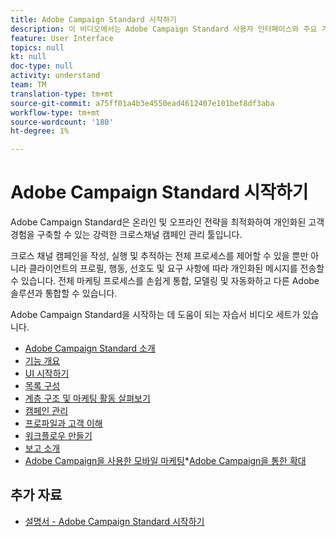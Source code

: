 ```yaml
---
title: Adobe Campaign Standard 시작하기
description: 이 비디오에서는 Adobe Campaign Standard 사용자 인터페이스와 주요 기능 및 핵심 기능에 대한 개요를 제공합니다.
feature: User Interface
topics: null
kt: null
doc-type: null
activity: understand
team: TM
translation-type: tm+mt
source-git-commit: a75ff01a4b3e4550ead4612407e101bef8df3aba
workflow-type: tm+mt
source-wordcount: '180'
ht-degree: 1%

---
```



# Adobe Campaign Standard 시작하기

Adobe Campaign Standard은 온라인 및 오프라인 전략을 최적화하여 개인화된 고객 경험을 구축할 수 있는 강력한 크로스채널 캠페인 관리 툴입니다.

크로스 채널 캠페인을 작성, 실행 및 추적하는 전체 프로세스를 제어할 수 있을 뿐만 아니라 클라이언트의 프로필, 행동, 선호도 및 요구 사항에 따라 개인화된 메시지를 전송할 수 있습니다. 전체 마케팅 프로세스를 손쉽게 통합, 모델링 및 자동화하고 다른 Adobe 솔루션과 통합할 수 있습니다.

Adobe Campaign Standard을 시작하는 데 도움이 되는 자습서 비디오 세트가 있습니다.

* [Adobe Campaign Standard 소개](/help/getting-started/adobe-campaign-standard-introduction.md)
* [기능 개요](/help/getting-started/functional-overview.md)
* [UI 시작하기](/help/getting-started/getting-started-with-the-ui.md)
* [목록 구성](/help/getting-started/configure-a-list.md)
* [계층 구조 및 마케팅 활동 살펴보기](/help/getting-started/explore-hierarchy-and-marketing-activities.md)
* [캠페인 관리](/help/getting-started/managing-campaigns.md)
* [프로파일과 고객 이해](/help/getting-started/understanding-profiles-and-audiences.md)
* [워크플로우 만들기](/help/managing-processes-and-data/create-workflow.md)
* [보고 소개](/help/getting-started/reporting-with-adobe-campaign-introduction.md)
* [Adobe Campaign을 사용한 모바일 마케팅](/help/getting-started/mobile-marketing-with-adobe-campaign.md)*[Adobe Campaign을 통한 확대](/help/getting-started/growing-with-adobe-campaign.md)

## 추가 자료

* [설명서 - Adobe Campaign Standard 시작하기](https://docs.adobe.com/content/help/en/campaign-standard/using/getting-started/about-campaign-standard.html)
